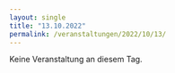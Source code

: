 ```yaml
---
layout: single
title: "13.10.2022"
permalink: /veranstaltungen/2022/10/13/
---
```


Keine Veranstaltung an diesem Tag.
